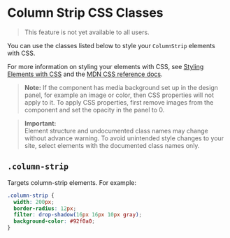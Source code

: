 <!-- This article was published using the Doc Push single-sourcing tool. Any changes to this article MUST be made in the source file. Find it at www.github.com/wix-private/velo-docs.-->

# Column Strip CSS Classes

> This feature is not yet available to all users.

You can use the classes listed below
to style your `ColumnStrip` elements with CSS.

For more information on styling your elements with CSS, see
[Styling Elements with CSS]($w/styling-elements-with-css) and the
[MDN CSS reference docs](https://developer.mozilla.org/en-US/docs/Learn/CSS).

> **Note:** If the component has media background set up in the design panel, for example an image or color, then CSS properties will not apply to it. To apply CSS properties, first remove images from the component and set the opacity in the panel to 0.

<blockquote class="important">

__Important:__  
Element structure and undocumented class names
may change without advance warning.
To avoid unintended style changes to your site,
select elements with the documented class names only.

</blockquote>

## `.column-strip`

Targets column-strip elements.
For example:

```css
.column-strip {
  width: 200px;
  border-radius: 12px;
  filter: drop-shadow(16px 16px 10px gray);
  background-color: #92f0a0;
}
```
